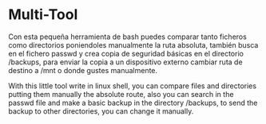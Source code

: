 # Multi-Tool
Con esta pequeña herramienta de bash puedes comparar tanto ficheros como directorios poniendoles manualmente la ruta absoluta, también busca en el fichero passwd y crea copia de seguridad básicas en el directorio /backups, para enviar la copia a un dispositivo externo cambiar ruta de destino a /mnt o donde gustes manualmente.

With this little tool write in linux shell, you can compare files and directories putting them manually the absolute route, also you can search in the passwd file and make a basic backup in the directory /backups, to send the backup to other directories, you can change it manually.  

